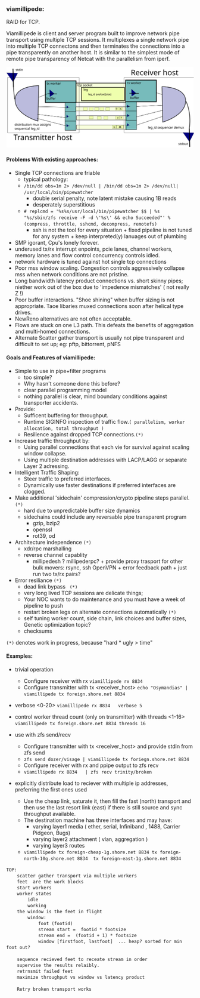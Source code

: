 ### viamillipede:

RAID for TCP.

Viamillipede is client and server program built to improve network pipe transport using multiple TCP sessions.  It multiplexes a single network pipe into multiple TCP connectons and then terminates the connections into a pipe transparently on another host.  It is similar to the simplest mode of remote pipe transparency of Netcat with the parallelism from iperf.

![alt text](theory_operation_viamillipede.svg "theory of operation")
#### Problems With existing approaches:

+ Single TCP connections are friable
     + typical pathology:
     +  `/bin/dd obs=1m 2> /dev/null | /bin/dd obs=1m 2> /dev/null| /usr/local/bin/pipewatcher` 
          + double serial penalty, note latent mistake  causing 1B reads
          + desperately superstitious 
     + `# replcmd = '%s%s/usr/local/bin/pipewatcher $$ | %s "%s/sbin/zfs receive -F -d \'%s\' && echo Succeeded"' % (compress, throttle, sshcmd, decompress, remotefs)
 `
          + ssh is not the tool for every situation 
	  + fixed pipeline is not tuned for any system
	  + keep interpreted(y) lanuages out of plumbing
 + SMP igorant, Cpu's lonely forever.
 + underused tx/rx interrupt enpoints, pcie lanes, channel workers, memory lanes and flow control concurrency controls idled.
 + network hardware is tuned against hot single tcp connections
 + Poor mss window scaling. Congestion controls aggressively collapse mss when network conditions are not pristine.
 + Long bandwidth latency product connections vs. short skinny pipes; niether work out of the box due to 'impedence mismatches' ( not really Z !) 
 + Poor buffer interactions. "Shoe shining" when buffer sizing is not appropriate. Taoe libaries muxed connections soon after helical  type drives. 
 + NewReno alternatives are not often acceptable.
 + Flows are stuck on one L3 path.  This defeats the benefits of aggregation and multi-homed connections.
 + Alternate Scatter gather transport is usually not pipe transparent and difficult to set up; eg: pftp, bittorrent, pNFS


#### Goals and Features of viamillipede:
+ Simple to use in pipe+filter programs
     + too simple?
     + Why hasn't someone done this before?
     + clear parallel  programming model
     + nothing parallel is clear, mind boundary conditions against transporter accidents. 
+ Provide:
     + Sufficent buffering for throughput.
     + Runtime SIGINFO inspection of traffic flow.`( parallelism, worker allocation, total throughput )`
     + Resilience against dropped TCP connections.`(*)`
+ Increase traffic throughput by:
     + Using parallel connections that each vie for survival against scaling window collapse.
     + Using multiple destination addresses with LACP/LAGG or separate Layer 2 adressing.
+ Intelligent Traffic Shaping:
     + Steer traffic to preferred interfaces.
     + Dynamically use faster destinations if preferred interfaces are clogged.
+ Make additional 'sidechain' compression/crypto pipeline steps parallel. `(*)`
     + hard due to unpredictable buffer size dynamics
     + sidechains could include any reversable pipe transparent program
          + gzip, bzip2
          + openssl
          + rot39, od
+ Architecture independence `(*)`
     + xdr/rpc marshalling 
     + reverse channel  capablity 
          + millipedesh ? millipederpc?
	  + provide proxy trasport for other bulk movers: rsync, ssh OpenVPN
	  + error feedback path
	  + just run two tx/rx pairs?
+ Error resiliance `(*)`
     + dead link bypass ` (*)`
     + very long lived TCP sessions are delicate things;
     + Your NOC wants to do maintenance and you must have a week of pipeline to push
     + restart broken legs on alternate connections automatically `(*)`
     + self tuning worker count, side chain, link choices and buffer sizes, Genetic optimization topic?
     + checksums

`(*)` denotes work in progress, because "hard * ugly > time"

#### Examples:

+ trivial operation
     + Configure receiver  with rx <portnum>
	` viamillipede rx 8834  `
     + Configure transmitter with  tx <receiver_host> <portnum> 
	` echo "Osymandias" | viamillipede tx foreign.shore.net 8834  `
+ verbose  <0-20>
	` viamillipede rx 8834   verbose 5 `
+ control worker thread count (only on transmitter) with threads <1-16>
	` viamillipede tx foreign.shore.net 8834 threads 16 `
+ use with zfs send/recv
     + Configure transmitter with  tx <receiver_host> <portnum>  and provide stdin from zfs send	
     + ` zfs send dozer/visage | viamillipede tx foriegn.shore.net 8834  `
     + Configure receiver  with rx <portnum>  and ppipe output to zfs recv
     +	`viamillipede rx 8834   | zfs recv trinity/broken `

+ explicitly distribute load to reciever with multiple ip addresses, preferring the first ones used
     + Use the cheap link, saturate it, then fill the fast (north) transport and then use the last resort link (east) if there is still source and sync throughput available.
     + The destination machine has three interfaces and may have:
          + varying layer1 media ( ether, serial, Infiniband , 1488, Carrier Pidgeon, Bugs)
          + varying layer2 attachment ( vlan, aggregation )
          + varying layer3 routes
     + `viamillipede tx foreign-cheap-1g.shore.net 8834 tx foreign-north-10g.shore.net 8834  tx foreign-east-1g.shore.net 8834 `



```
TOP:
	scatter gather transport via multiple workers
	feet  are the work blocks
	start workers
	worker states
		idle
		working
	the window is the feet in flight
		window:
			foot (footid)
			stream start =  footid * footsize
			stream end =  (footid + 1) * footsize
			window [firstfoot, lastfoot]  ... heap? sorted for min foot out?

	sequence recieved feet to receate stream in order
	supervise the results relaibly.
	retrnsmit failed feet
	maximize throughput vs window vs latency product

	Retry broken transport works
```
